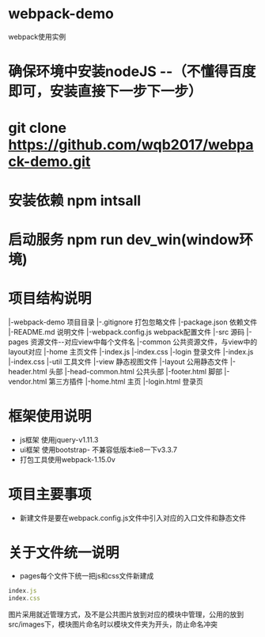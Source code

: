 # webpack-demo
webpack使用实例

# 确保环境中安装nodeJS --（不懂得百度即可，安装直接下一步下一步）
# git clone https://github.com/wqb2017/webpack-demo.git
# 安装依赖 npm intsall
# 启动服务 npm run dev_win(window环境)

# 项目结构说明
|-webpack-demo 项目目录
    |-.gitignore 打包忽略文件
    |-package.json 依赖文件
    |-README.md 说明文件
    |-webpack.config.js webpack配置文件
    |-src 源码
        |-pages 资源文件--对应view中每个文件名
            |-common 公共资源文件，与view中的layout对应
            |-home 主页文件
                |-index.js
                |-index.css
            |-login 登录文件
                |-index.js
                |-index.css
        |-util 工具文件
        |-view 静态视图文件
            |-layout 公用静态文件
                |-header.html 头部
                |-head-common.html 公共头部
                |-footer.html 脚部
                |-vendor.html 第三方插件
            |-home.html 主页
            |-login.html 登录页


# 框架使用说明
* js框架 使用jquery-v1.11.3
* ui框架 使用bootstrap- 不兼容低版本ie8一下v3.3.7
* 打包工具使用webpack-1.15.0v

# 项目主要事项
* 新建文件是要在webpack.config.js文件中引入对应的入口文件和静态文件

# 关于文件统一说明
* pages每个文件下统一把js和css文件新建成
```js
index.js
index.css
```
图片采用就近管理方式，及不是公共图片放到对应的模块中管理，公用的放到src/images下，模块图片命名时以模块文件夹为开头，防止命名冲突
